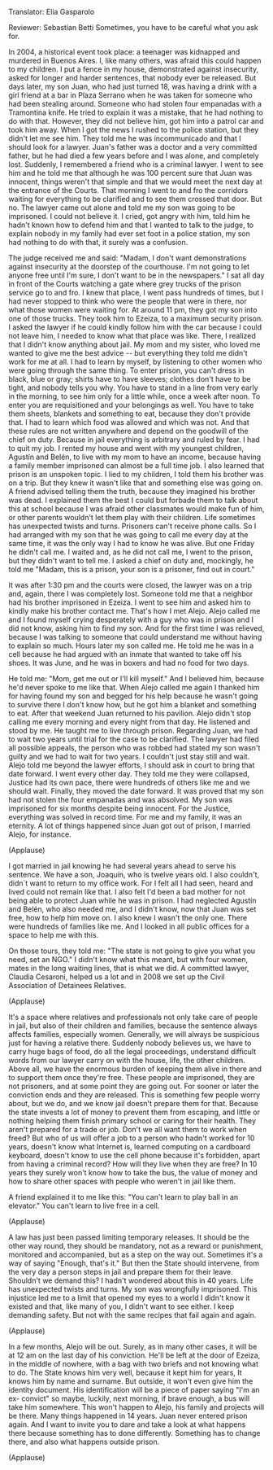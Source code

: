 

Translator: Elia Gasparolo

Reviewer: Sebastian Betti
Sometimes, you have to be careful
what you ask for.

In 2004, a historical event took place:
a teenager was kidnapped
and murdered in Buenos Aires.
I, like many others, was afraid
this could happen to my children.
I put a fence in my house,
demonstrated against insecurity,
asked for longer and harder sentences,
that nobody ever be released.
But days later, my son Juan,
who had just turned 18,
was having a drink with a girl friend
at a bar in Plaza Serrano
when he was taken for someone
who had been stealing around.
Someone who had stolen four empanadas
with a Tramontina knife.
He tried to explain it was a mistake,
that he had nothing to do with that.
However, they did not believe him,
got him into a patrol car
and took him away.
When I got the news 
I rushed to the police station,
but they didn&#39;t let me see him.
They told me he was incommunicado
and that I should look for a lawyer.
Juan&#39;s father was a doctor
and a very committed father,
but he had died a few years before
and I was alone,
and completely lost.
Suddenly, I remembered a friend
who is a criminal lawyer.
I went to see him and he told me
that although he was 100 percent sure
that Juan was innocent,
things weren&#39;t that simple
and that we would meet the next day
at the entrance of the Courts.
That morning I went to and fro the corridors
waiting for everything to be clarified
and to see them crossed that door.
But no.
The lawyer came out alone and told me
my son was going to be imprisoned.
I could not believe it.
I cried, got angry with him, told him
he hadn&#39;t known how to defend him
and that I wanted to talk to the judge,
to explain nobody in my family
had ever set foot in a police station,
my son had nothing to do with that,
it surely was a confusion.

The judge received me and said:
&quot;Madam, I don&#39;t want demonstrations
against insecurity
at the doorstep of the courthouse.
I&#39;m not going to let anyone free
until I&#39;m sure,
I don&#39;t want to be in the newspapers.&quot;
I sat all day in front of the Courts
watching a gate where grey trucks 
of the prison service go to and fro.
I knew that place,
I went pass hundreds of times,
but I had never stopped to think
who were the people that were in there,
nor what those women were waiting for.
At around 11 pm, they got my son 
into one of those trucks.
They took him to Ezeiza,
to a maximum security prison.
I asked the lawyer if he could
kindly follow him with the car
because I could not leave him,
I needed to know what that place was like.
There, I realized that
I didn&#39;t know anything about jail.
My mom and my sister, who loved me
wanted to give me the best advice --
but everything they told me
didn&#39;t work for me at all.
I had to learn by myself,
by listening to other women
who were going through the same thing.
To enter prison, you can&#39;t dress
in black, blue or gray;
shirts have to have sleeves;
clothes don&#39;t have to be tight,
and nobody tells you why.
You have to stand in a line
from very early in the morning,
to see him only for a little while, 
once a week after noon.
To enter you are requisitioned
and your belongings as well.
You have to take them sheets,
blankets and something to eat,
because they don&#39;t provide that.
I had to learn which food
was allowed and which was not.
And that these rules
are not written anywhere
and depend on the goodwill 
of the chief on duty.
Because in jail everything 
is arbitrary and ruled by fear.
I had to quit my job.
I rented my house and went with
my youngest children, Agustín and Belén,
to live with my mom to have an income,
because having a family member imprisoned
can almost be a full time job.
I also learned that
prison is an unspoken topic.
I lied to my children, I told them 
his brother was on a trip.
But they knew it wasn&#39;t like that
and something else was going on.
A friend advised telling them the truth,
because they imagined
his brother was dead.
I explained them the best I could but
forbade them to talk about this at school
because I was afraid other classmates
would make fun of him,
or other parents wouldn&#39;t let them play
with their children.
Life sometimes has unexpected
twists and turns.
Prisoners can&#39;t receive phone calls.
So I had arranged with my son
that he was going to call me
every day at the same time,
it was the only way I had
to know he was alive.
But one Friday he didn&#39;t call me.
I waited and, as he did not call me,
I went to the prison,
but they didn&#39;t want to tell me.
I asked a chief on duty
and, mockingly, he told me
&quot;Madam, this is a prison, your son
is a prisoner, find out in court.&quot;

It was after 1:30 pm
and the courts were closed,
the lawyer was on a trip and,
again, there I was completely lost.
Someone told me that a neighbor
had his brother imprisoned in Ezeiza.
I went to see him and asked him
to kindly make his brother contact me.
That&#39;s how I met Alejo.
Alejo called me and I found myself
crying desperately
with a guy who was in prison
and I did not know,
asking him to find my son.
And for the first time I was relieved,
because I was talking to someone
that could understand me
without having to explain so much.
Hours later my son called me.
He told me he was in a cell
because he had argued with an inmate
that wanted to take off his shoes.
It was June, and he was in boxers
and had no food for two days.

He told me: &quot;Mom, get me out 
or I&#39;ll kill myself.&quot;
And I believed him, because
he&#39;d never spoke to me like that.
When Alejo called me again
I thanked him for having found my son
and begged for his help
because he wasn&#39;t going to survive there
I don&#39;t know how, but he got him
a blanket and something to eat.
After that weekend
Juan returned to his pavilion.
Alejo didn&#39;t stop calling me every morning
and every night from that day.
He listened and stood by me.
He taught me to live through prison.
Regarding Juan, we had to wait
two years until trial
for the case to be clarified.
The lawyer had filed all possible appeals,
the person who was robbed
had stated my son wasn&#39;t guilty
and we had to wait for two years.
I couldn&#39;t just stay still and wait.
Alejo told me beyond the lawyer efforts,
I should ask in court
to bring that date forward.
I went every other day.
They told me they were collapsed,
Justice had its own pace,
there were hundreds of others
like me and we should wait.
Finally, they moved the date forward.
It was proved that my son had not stolen
the four empanadas and was absolved.
My son was imprisoned for six months
despite being innocent.
For the Justice, everything was solved
in record time.
For me and my family, it was an eternity.
A lot of things happened
since Juan got out of prison,
I married Alejo, for instance.

(Applause)

I got married in jail knowing
he had several years ahead
to serve his sentence.
We have a son, Joaquín,
who is twelve years old.
I also couldn&#39;t, didn´t want to
return to my office work.
For I felt all I had seen, heard and lived
could not remain like that.
I also felt I&#39;d been a bad mother
for not being able to protect Juan
while he was in prison.
I had neglected Agustín and Belén,
who also needed me,
and I didn&#39;t know, 
now that Juan was set free,
how to help him move on.
I also knew I wasn&#39;t the only one.
There were hundreds of families like me.
And I looked in all public offices
for a space to help me with this.

On those tours, they told me:
&quot;The state is not going to give you
what you need, set an NGO.&quot;
I didn&#39;t know what this meant,
but with four women,
mates in the long waiting lines,
that is what we did.
A committed lawyer, Claudia Cesaroni,
helped us a lot
and in 2008 we set up the Civil
Association of Detainees Relatives.

(Applause)

It&#39;s a space where
relatives and professionals
not only take care of people in jail,
but also of their children and families,
because the sentence always
affects families, especially women.
Generally, we will always be suspicious
just for having a relative there.
Suddenly nobody believes us,
we have to carry huge bags of food,
do all the legal proceedings,
understand difficult words from our lawyer
carry on with the house, life,
the other children.
Above all, we have the enormous burden
of keeping them alive in there
and to support them once they&#39;re free.
These people are imprisoned,
they are not prisoners,
and at some point they are going out.
For sooner or later the conviction ends
and they are released.
This is something few people worry about,
but we do, and we know
jail doesn&#39;t prepare them for that.
Because the state invests a lot of money
to prevent them from escaping,
and little or nothing helping them finish
primary school or caring for their health.
They aren&#39;t prepared for a trade or job.
Don&#39;t we all want them to work when freed?
But who of us will offer a job to a person
who hadn&#39;t worked for 10 years,
doesn&#39;t know what Internet is,
learned computing on a cardboard keyboard,
doesn&#39;t know to use the cell phone
because it&#39;s forbidden,
apart from having a criminal record?
How will they live when they are free?
In 10 years they surely won&#39;t know
how to take the bus,
the value of money
and how to share other spaces
with people who weren&#39;t in jail like them.

A friend explained it to me like this:
&quot;You can&#39;t learn to play ball
in an elevator.&quot;
You can&#39;t learn to live free in a cell.

(Applause)

A law has just been passed
limiting temporary releases.
It should be the other way round,
they should be mandatory,
not as a reward or punishment,
monitored and accompanied,
but as a step on the way out.
Sometimes it&#39;s a way of saying
&quot;Enough, that&#39;s it.&quot;
But then the State should intervene,
from the very day a person steps in jail
and prepare them for their leave.
Shouldn&#39;t we demand this?
I hadn&#39;t wondered about this in 40 years.
Life has unexpected twists and turns.
My son was wrongfully imprisoned.
This injustice led me to a limit
that opened my eyes to a world
I didn&#39;t know it existed
and that, like many of you,
I didn&#39;t want to see either.
I keep demanding safety.
But not with the same recipes
that fail again and again.

(Applause)

In a few months, Alejo will be out.
Surely, as in many other cases,
it will be at 12 am
on the last day of his conviction.
He&#39;ll be left at the door of Ezeiza,
in the middle of nowhere,
with a bag with two briefs
and not knowing what to do.
The State knows him very well,
because it kept him for years,
It knows him by name and surname.
But outside, it won&#39;t even give him
the identity document.
His identification will be a piece of paper
saying &quot;I&#39;m an ex- convict&quot;
so maybe, luckily,
next morning, if brave enough,
a bus will take him somewhere.
This won&#39;t happen to Alejo,
his family and projects will be there.
Many things happened in 14 years.
Juan never entered prison again.
And I want to invite you
to dare and take a look
at what happens there
because something has to done differently.
Something has to change there,
and also what happens outside prison.

(Applause)

